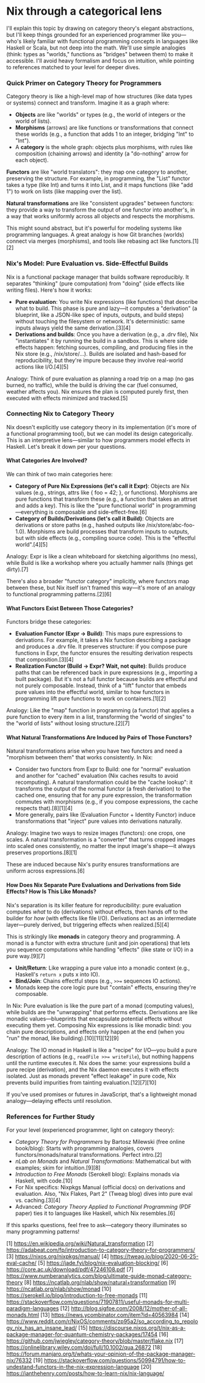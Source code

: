 # Nix through a categorical lens

I'll explain this topic by drawing on category theory's elegant abstractions,
but I'll keep things grounded for an experienced programmer like you—who's
likely familiar with functional programming concepts in languages like Haskell
or Scala, but not deep into the math. We'll use simple analogies (think: types
as "worlds," functions as "bridges" between them) to make it accessible. I'll
avoid heavy formalism and focus on intuition, while pointing to references
matched to your level for deeper dives.

### Quick Primer on Category Theory for Programmers
Category theory is like a high-level map of how structures (like data types or systems) connect and transform. Imagine it as a graph where:
- **Objects** are like "worlds" or types (e.g., the world of integers or the world of lists).
- **Morphisms** (arrows) are like functions or transformations that connect these worlds (e.g., a function that adds 1 to an integer, bridging "Int" to "Int").
- A **category** is the whole graph: objects plus morphisms, with rules like composition (chaining arrows) and identity (a "do-nothing" arrow for each object).

**Functors** are like "world translators": they map one category to another, preserving the structure. For example, in programming, the "List" functor takes a type (like Int) and turns it into List, and it maps functions (like "add 1") to work on lists (like mapping over the list).

**Natural transformations** are like "consistent upgrades" between functors: they provide a way to transform the output of one functor into another's, in a way that works uniformly across all objects and respects the morphisms.

This might sound abstract, but it's powerful for modeling systems like programming languages. A great analogy is how Git branches (worlds) connect via merges (morphisms), and tools like rebasing act like functors.[1][2]

### Nix's Model: Pure Evaluation vs. Side-Effectful Builds
Nix is a functional package manager that builds software reproducibly. It separates "thinking" (pure computation) from "doing" (side effects like writing files). Here's how it works:

- **Pure evaluation**: You write Nix expressions (like functions) that describe what to build. This phase is pure and lazy—it computes a "derivation" (a blueprint, like a JSON-like spec of inputs, outputs, and build steps) without touching the filesystem or network. It's deterministic: same inputs always yield the same derivation.[3][4]
- **Derivations and builds**: Once you have a derivation (e.g., a .drv file), Nix "instantiates" it by running the build in a sandbox. This is where side effects happen: fetching sources, compiling, and producing files in the Nix store (e.g., /nix/store/...). Builds are isolated and hash-based for reproducibility, but they're impure because they involve real-world actions like I/O.[4][5]

Analogy: Think of pure evaluation as planning a road trip on a map (no gas burned, no traffic), while the build is driving the car (fuel consumed, weather affects you). Nix ensures the plan is computed purely first, then executed with effects minimized and tracked.[5]

### Connecting Nix to Category Theory
Nix doesn't explicitly use category theory in its implementation (it's more of a functional programming tool), but we can model its design categorically. This is an interpretive lens—similar to how programmers model effects in Haskell. Let's break it down per your questions.

#### What Categories Are Involved?
We can think of two main categories here:
- **Category of Pure Nix Expressions (let's call it Expr)**: Objects are Nix values (e.g., strings, attrs like { foo = 42; }, or functions). Morphisms are pure functions that transform these (e.g., a function that takes an attrset and adds a key). This is like the "pure functional world" in programming—everything is composable and side-effect-free.[6]
- **Category of Builds/Derivations (let's call it Build)**: Objects are derivations or store paths (e.g., hashed outputs like /nix/store/abc-foo-1.0). Morphisms are build processes that transform inputs to outputs, but with side effects (e.g., compiling source code). This is the "effectful world".[4][5]

Analogy: Expr is like a clean whiteboard for sketching algorithms (no mess), while Build is like a workshop where you actually hammer nails (things get dirty).[7]

There's also a broader "functor category" implicitly, where functors map between these, but Nix itself isn't framed this way—it's more of an analogy to functional programming patterns.[2][6]

#### What Functors Exist Between Those Categories?
Functors bridge these categories:
- **Evaluation Functor (Expr → Build)**: This maps pure expressions to derivations. For example, it takes a Nix function describing a package and produces a .drv file. It preserves structure: if you compose pure functions in Expr, the functor ensures the resulting derivation respects that composition.[3][4]
- **Realization Functor (Build → Expr? Wait, not quite)**: Builds produce paths that can be referenced back in pure expressions (e.g., importing a built package). But it's not a full functor because builds are effectful and not purely composable. Instead, think of a "lift" functor that embeds pure values into the effectful world, similar to how functors in programming lift pure functions to work on containers.[1][2]

Analogy: Like the "map" function in programming (a functor) that applies a pure function to every item in a list, transforming the "world of singles" to the "world of lists" without losing structure.[2][7]

#### What Natural Transformations Are Induced by Pairs of Those Functors?
Natural transformations arise when you have two functors and need a "morphism between them" that works consistently. In Nix:
- Consider two functors from Expr to Build: one for "normal" evaluation and another for "cached" evaluation (Nix caches results to avoid recomputing). A natural transformation could be the "cache lookup": it transforms the output of the normal functor (a fresh derivation) to the cached one, ensuring that for any pure expression, the transformation commutes with morphisms (e.g., if you compose expressions, the cache respects that).[8][1][4]
- More generally, pairs like (Evaluation Functor + Identity Functor) induce transformations that "inject" pure values into derivations naturally.

Analogy: Imagine two ways to resize images (functors): one crops, one scales. A natural transformation is a "converter" that turns cropped images into scaled ones consistently, no matter the input image's shape—it always preserves proportions.[8][1]

These are induced because Nix's purity ensures transformations are uniform across expressions.[6]

#### How Does Nix Separate Pure Evaluations and Derivations from Side Effects? How Is This Like Monads?
Nix's separation is its killer feature for reproducibility: pure evaluation computes *what* to do (derivations) without effects, then hands off to the builder for *how* (with effects like file I/O). Derivations act as an intermediate layer—purely derived, but triggering effects when realized.[5][4]

This is strikingly like **monads** in category theory and programming. A monad is a functor with extra structure (unit and join operations) that lets you sequence computations while handling "effects" (like state or I/O) in a pure way.[9][7]
- **Unit/Return**: Like wrapping a pure value into a monadic context (e.g., Haskell's `return x` puts x into IO).
- **Bind/Join**: Chains effectful steps (e.g., `>>=` sequences IO actions).
- Monads keep the core logic pure but "contain" effects, ensuring they're composable.

In Nix: Pure evaluation is like the pure part of a monad (computing values), while builds are the "unwrapping" that performs effects. Derivations are like monadic values—blueprints that encapsulate potential effects without executing them yet. Composing Nix expressions is like monadic bind: you chain pure descriptions, and effects only happen at the end (when you "run" the monad, like building).[10][11][12][9]

Analogy: The IO monad in Haskell is like a "recipe" for I/O—you build a pure description of actions (e.g., `readFile >>= writeFile`), but nothing happens until the runtime executes it. Nix does the same: your expressions build a pure recipe (derivation), and the Nix daemon executes it with effects isolated. Just as monads prevent "effect leakage" in pure code, Nix prevents build impurities from tainting evaluation.[12][7][10]

If you've used promises or futures in JavaScript, that's a lightweight monad analogy—delaying effects until resolution.

### References for Further Study
For your level (experienced programmer, light on category theory):
- *Category Theory for Programmers* by Bartosz Milewski (free online book/blog): Starts with programming analogies, covers functors/monads/natural transformations. Perfect intro.[2]
- *nLab on Monads* and *Natural Transformations*: Mathematical but with examples; skim for intuition.[9][8]
- *Introduction to Free Monads* (Serokell blog): Explains monads via Haskell, with code.[10]
- For Nix specifics: Nixpkgs Manual (official docs) on derivations and evaluation. Also, "Nix Flakes, Part 2" (Tweag blog) dives into pure eval vs. caching.[3][4]
- Advanced: *Category Theory Applied to Functional Programming* (PDF paper) ties it to languages like Haskell, which Nix resembles.[6]

If this sparks questions, feel free to ask—category theory illuminates so many programming patterns!

[1] https://en.wikipedia.org/wiki/Natural_transformation
[2] https://adabeat.com/fp/introduction-to-category-theory-for-programmers/
[3] https://nixos.org/nixpkgs/manual/
[4] https://tweag.io/blog/2020-06-25-eval-cache/
[5] https://jade.fyi/blog/nix-evaluation-blocking/
[6] https://core.ac.uk/download/pdf/47246108.pdf
[7] https://www.numberanalytics.com/blog/ultimate-guide-monad-category-theory
[8] https://ncatlab.org/nlab/show/natural+transformation
[9] https://ncatlab.org/nlab/show/monad
[10] https://serokell.io/blog/introduction-to-free-monads
[11] https://stackoverflow.com/questions/71907811/useful-monads-for-multi-paradigm-languages
[12] http://blog.sigfpe.com/2008/12/mother-of-all-monads.html
[13] https://news.ycombinator.com/item?id=40563984
[14] https://www.reddit.com/r/NixOS/comments/zp95a2/so_according_to_repology_nix_has_an_insane_lead/
[15] https://discourse.nixos.org/t/nix-as-a-package-manager-for-quantum-chemistry-packages/17454
[16] https://github.com/jwiegley/category-theory/blob/master/flake.nix
[17] https://onlinelibrary.wiley.com/doi/full/10.1002/qua.26872
[18] https://forum.manjaro.org/t/whats-your-opinion-of-the-package-manager-nix/76332
[19] https://stackoverflow.com/questions/50994791/how-to-undestand-functors-in-the-nix-expression-language
[20] https://ianthehenry.com/posts/how-to-learn-nix/nix-language/
